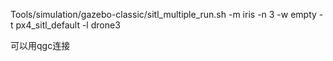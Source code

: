 


Tools/simulation/gazebo-classic/sitl_multiple_run.sh -m iris -n 3 -w empty -t px4_sitl_default -l drone3

可以用qgc连接